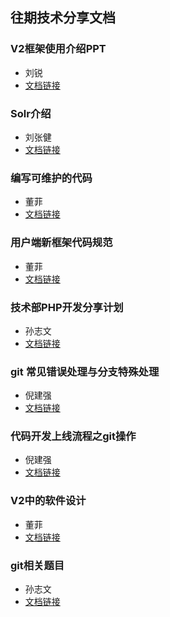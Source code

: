 ## 往期技术分享文档



### V2框架使用介绍PPT 
*	刘锐
*	[文档链接](http://gitlab.corp.anjuke.com/_site/docs/blob/master/ToNewMember/RayV2%E5%88%86%E4%BA%AB.pptx)


### Solr介绍
*	刘张健 
*	[文档链接](http://git.corp.anjuke.com/_user_site/doc/issues/8)

### 编写可维护的代码
*	董菲
*	[文档链接](http://git.corp.anjuke.com/_user_site/doc/issues/7)



### 用户端新框架代码规范
*	董菲
*	[文档链接](http://git.corp.anjuke.com/_user_site/doc/issues/6)


### 技术部PHP开发分享计划
*	孙志文
*	[文档链接](http://git.corp.anjuke.com/_user_site/doc/issues/5)

### git 常见错误处理与分支特殊处理
*	倪建强 
*	[文档链接](http://git.corp.anjuke.com/_user_site/doc/issues/4)

### 代码开发上线流程之git操作
*	倪建强
*	[文档链接](http://git.corp.anjuke.com/_user_site/doc/issues/3)

### V2中的软件设计
*	董菲
*	[文档链接](http://git.corp.anjuke.com/_user_site/doc/issues/2)
	
### git相关题目
*	孙志文
*	[文档链接](http://git.corp.anjuke.com/_user_site/doc/issues/1)
